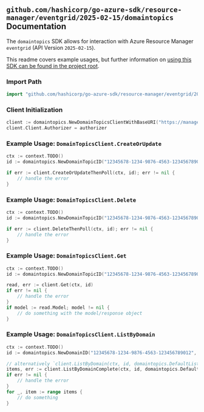 
## `github.com/hashicorp/go-azure-sdk/resource-manager/eventgrid/2025-02-15/domaintopics` Documentation

The `domaintopics` SDK allows for interaction with Azure Resource Manager `eventgrid` (API Version `2025-02-15`).

This readme covers example usages, but further information on [using this SDK can be found in the project root](https://github.com/hashicorp/go-azure-sdk/tree/main/docs).

### Import Path

```go
import "github.com/hashicorp/go-azure-sdk/resource-manager/eventgrid/2025-02-15/domaintopics"
```


### Client Initialization

```go
client := domaintopics.NewDomainTopicsClientWithBaseURI("https://management.azure.com")
client.Client.Authorizer = authorizer
```


### Example Usage: `DomainTopicsClient.CreateOrUpdate`

```go
ctx := context.TODO()
id := domaintopics.NewDomainTopicID("12345678-1234-9876-4563-123456789012", "example-resource-group", "domainName", "topicName")

if err := client.CreateOrUpdateThenPoll(ctx, id); err != nil {
	// handle the error
}
```


### Example Usage: `DomainTopicsClient.Delete`

```go
ctx := context.TODO()
id := domaintopics.NewDomainTopicID("12345678-1234-9876-4563-123456789012", "example-resource-group", "domainName", "topicName")

if err := client.DeleteThenPoll(ctx, id); err != nil {
	// handle the error
}
```


### Example Usage: `DomainTopicsClient.Get`

```go
ctx := context.TODO()
id := domaintopics.NewDomainTopicID("12345678-1234-9876-4563-123456789012", "example-resource-group", "domainName", "topicName")

read, err := client.Get(ctx, id)
if err != nil {
	// handle the error
}
if model := read.Model; model != nil {
	// do something with the model/response object
}
```


### Example Usage: `DomainTopicsClient.ListByDomain`

```go
ctx := context.TODO()
id := domaintopics.NewDomainID("12345678-1234-9876-4563-123456789012", "example-resource-group", "domainName")

// alternatively `client.ListByDomain(ctx, id, domaintopics.DefaultListByDomainOperationOptions())` can be used to do batched pagination
items, err := client.ListByDomainComplete(ctx, id, domaintopics.DefaultListByDomainOperationOptions())
if err != nil {
	// handle the error
}
for _, item := range items {
	// do something
}
```

